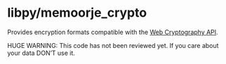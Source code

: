 # libpy/memoorje_crypto

Provides encryption formats compatible with the [Web Cryptography API](https://w3c.github.io/webcrypto/).

HUGE WARNING: This code has not been reviewed yet. If you care about your data DON’T use it.
